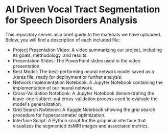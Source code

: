 # AI Driven Vocal Tract Segmentation for Speech Disorders Analysis

This repository serves as a brief guide to the materials we have uploaded. Below, you will find a description of each included file:

- Project Presentation Video: A video summarizing our project, including its goals, methodology, and results.
- Presentation Slides: The PowerPoint slides used in the video presentation.
- Best Model: The best-performing neural network model saved as a .keras file, ready for deployment or further analysis.
- Network Implementation Notebook: A Jupyter Notebook containing the implementation of our neural network.
- Cross-Validation Notebook: A Jupyter Notebook demonstrating the leave-one-subject-out cross-validation process used to evaluate the model's generalization.
- Grid Search Notebook: A Kaggle Notebook showing the grid search procedure for hyperparameter optimization.
- Interface Script: A Python script for the graphical interface that visualizes the segmented dsMRI images and associated metrics.
